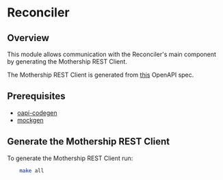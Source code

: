 # Reconciler

## Overview

This module allows communication with the Reconciler's main component by generating the Mothership REST Client.

The Mothership REST Client is generated
from [this](https://raw.githubusercontent.com/kyma-incubator/reconciler/569388cbdde10092e5cdab25d5d87cf6a038a4d2/openapi/external_api.yaml)
OpenAPI spec.

## Prerequisites

- [oapi-codegen](https://github.com/deepmap/oapi-codegen)
- [mockgen](https://github.com/golang/mock)

## Generate the Mothership REST Client

To generate the Mothership REST Client run:

```bash
    make all
```
